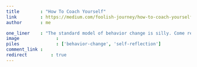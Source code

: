```yaml
---
title        : "How To Coach Yourself"
link         : https://medium.com/foolish-journey/how-to-coach-yourself-220e71714f59
author       : me

one_liner    : "The standard model of behavior change is silly. Come read about my much weirder systems model!"
image			   : 
piles			   : ['behavior-change', 'self-reflection']
comment_link : 
redirect		 : true
---
```

